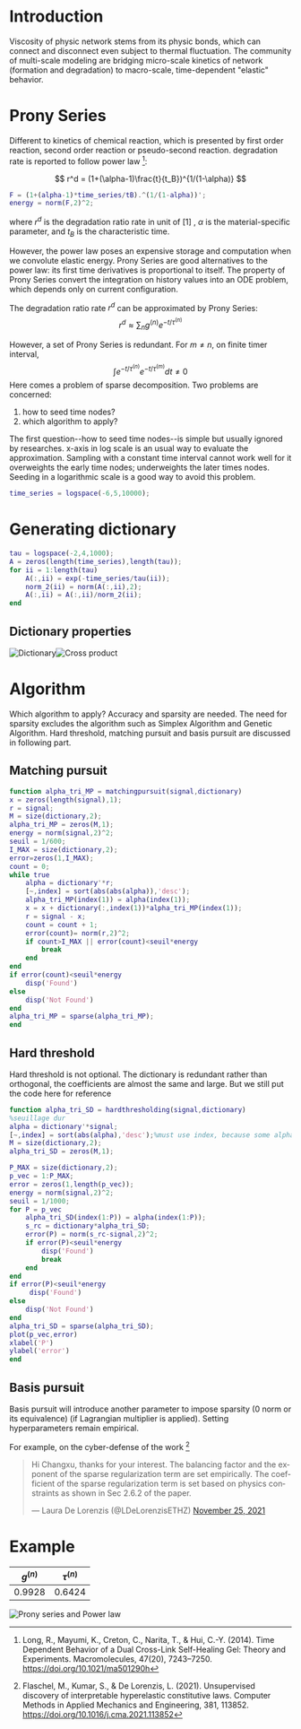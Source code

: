 # Introduction
Viscosity of physic network stems from its physic bonds, which can connect and disconnect even subject to thermal fluctuation. The community of multi-scale modeling are bridging micro-scale kinetics of network (formation and degradation) to macro-scale, time-dependent "elastic" behavior.

# Prony Series
Different to kinetics of chemical reaction, which is presented by first order reaction, second order reaction or pseudo-second reaction. degradation rate is reported to follow power law [^long]:

[^long]: Long, R., Mayumi, K., Creton, C., Narita, T., & Hui, C.-Y. (2014). Time Dependent Behavior of a Dual Cross-Link Self-Healing Gel: Theory and Experiments. Macromolecules, 47(20), 7243–7250. https://doi.org/10.1021/ma501290h


$$
r^d = (1+(\alpha-1)\frac{t}{t_B})^{1/(1-\alpha)}
$$

```matlab
F = (1+(alpha-1)*time_series/tB).^(1/(1-alpha))';
energy = norm(F,2)^2;
```
where $r^d$ is the degradation ratio rate in unit of $[1]$ , $\alpha$ is the material-specific parameter, and $t_B$ is the characteristic time.

However, the power law poses an expensive storage and computation when we convolute elastic energy. Prony Series are good alternatives to the power law: its first time derivatives is proportional to itself. The property of Prony Series convert the integration on history values into an ODE problem, which depends only on current configuration.

The degradation ratio rate $r^d$ can be approximated by Prony Series:
$$r^d 	\approx \sum_n g^{(n)}e^{-t/\tau^{(n)}}$$

However, a set of Prony Series is redundant. 
For $m \neq n$, on finite timer interval,
$$ \int e^{-t/\tau^{(n)}}e^{-t/\tau^{(m)}}dt \neq0$$
Here comes a problem of sparse decomposition. Two problems are concerned:
1. how to seed time nodes?
2. which algorithm to apply?
   
The first question--how to seed time nodes--is simple but usually ignored by researches. x-axis in log scale is an usual way to evaluate the approximation. Sampling with a constant time interval cannot work well for it overweights the early time nodes; underweights the later times nodes. Seeding in a logarithmic scale is a good way to avoid this problem.

```matlab
time_series = logspace(-6,5,10000);
```

# Generating dictionary
```matlab
tau = logspace(-2,4,1000);
A = zeros(length(time_series),length(tau));
for ii = 1:length(tau)
    A(:,ii) = exp(-time_series/tau(ii));
    norm_2(ii) = norm(A(:,ii),2);
    A(:,ii) = A(:,ii)/norm_2(ii);
end
```
## Dictionary properties
![Dictionary](./resource/dictionary.jpg)![Cross product](./resource/AA.jpg)


# Algorithm
Which algorithm to apply? Accuracy and sparsity are needed. The need for sparsity excludes the algorithm such as Simplex Algorithm and Genetic Algorithm. Hard threshold, matching pursuit and basis pursuit are discussed in following part.

## Matching pursuit
```matlab
function alpha_tri_MP = matchingpursuit(signal,dictionary)
x = zeros(length(signal),1);
r = signal;
M = size(dictionary,2);
alpha_tri_MP = zeros(M,1);
energy = norm(signal,2)^2;
seuil = 1/600;
I_MAX = size(dictionary,2);
error=zeros(1,I_MAX);
count = 0;
while true
    alpha = dictionary'*r;
    [~,index] = sort(abs(abs(alpha)),'desc');
    alpha_tri_MP(index(1)) = alpha(index(1));
    x = x + dictionary(:,index(1))*alpha_tri_MP(index(1));
    r = signal - x;
    count = count + 1;
    error(count)= norm(r,2)^2;
    if count>I_MAX || error(count)<seuil*energy
        break
    end
end
if error(count)<seuil*energy
    disp('Found')
else
    disp('Not Found')
end
alpha_tri_MP = sparse(alpha_tri_MP);
end
```

## Hard threshold
Hard threshold is not optional. The dictionary is redundant rather than orthogonal, the coefficients are almost the same and large. But we still put the code here for reference

```matlab
function alpha_tri_SD = hardthresholding(signal,dictionary)
%seuillage dur
alpha = dictionary'*signal;
[~,index] = sort(abs(alpha),'desc');%must use index, because some alphas are of the same values.
M = size(dictionary,2);
alpha_tri_SD = zeros(M,1);

P_MAX = size(dictionary,2);
p_vec = 1:P_MAX;
error = zeros(1,length(p_vec));
energy = norm(signal,2)^2;
seuil = 1/1000;
for P = p_vec
    alpha_tri_SD(index(1:P)) = alpha(index(1:P));
    s_rc = dictionary*alpha_tri_SD;
    error(P) = norm(s_rc-signal,2)^2;
    if error(P)<seuil*energy
        disp('Found')
        break
    end
end
if error(P)<seuil*energy
     disp('Found')
else
    disp('Not Found')
end
alpha_tri_SD = sparse(alpha_tri_SD);
plot(p_vec,error)
xlabel('P')
ylabel('error')
end
```

## Basis pursuit
Basis pursuit will introduce another parameter to impose sparsity (0 norm or its equivalence) (if Lagrangian multiplier is applied). Setting hyperparameters remain empirical.

For example, on the cyber-defense of the work [^Laura]

[^Laura]: Flaschel, M., Kumar, S., & De Lorenzis, L. (2021). Unsupervised discovery of interpretable hyperelastic constitutive laws. Computer Methods in Applied Mechanics and Engineering, 381, 113852. https://doi.org/10.1016/j.cma.2021.113852

<blockquote class="twitter-tweet"><p lang="en" dir="ltr">Hi Changxu, thanks for your interest. The balancing factor and the exponent of the sparse regularization term are set empirically. The coefficient of the sparse regularization term is set based on physics constraints as shown in Sec 2.6.2 of the paper.</p>&mdash; Laura De Lorenzis (@LDeLorenzisETHZ) <a href="https://twitter.com/LDeLorenzisETHZ/status/1463792741901549577?ref_src=twsrc%5Etfw">November 25, 2021</a></blockquote> <script async src="https://platform.twitter.com/widgets.js" charset="utf-8"></script>

# Example
| $g^{(n)}$ | $\tau^{(n)}$ |
| --- | --- |
| $0.9928$ |$0.6424$|

![Prony series and Power law](./resource/pronyseries.jpg)
